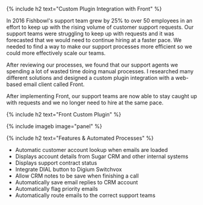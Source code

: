 {% include h2 text="Custom Plugin Integration with Front" %}

In 2016 Fishbowl's support team grew by 25% to over 50 employees in an effort to keep up with the rising volume of customer support requests. Our support teams were struggling to keep up with requests and it was forecasted that we would need to continue hiring at a faster pace. We needed to find a way to make our support processes more efficient so we could more effectively scale our teams.

After reviewing our processes, we found that our support agents we spending a lot of wasted time doing manual processes. I researched many different solutions and designed a custom plugin integration with a web-based email client called Front.

After implementing Front, our support teams are now able to stay caught up with requests and we no longer need to hire at the same pace.

{% include h2 text="Front Custom Plugin" %}

{% include imageb image="panel" %}

{% include h2 text="Features & Automated Processes" %}

- Automatic customer account lookup when emails are loaded
- Displays account details from Sugar CRM and other internal systems
- Displays support contract status
- Integrate DIAL button to Digium Switchvox
- Allow CRM notes to be save when finishing a call  
- Automatically save email replies to CRM account
- Automatically flag priority emails
- Automatically route emails to the correct support teams
